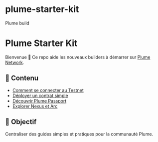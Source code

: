 # plume-starter-kit
Plume build
# Plume Starter Kit

Bienvenue 👋 Ce repo aide les nouveaux builders à démarrer sur [Plume Network](https://plumenetwork.xyz).

## 🚀 Contenu
- [Comment se connecter au Testnet](https://docs.plumenetwork.xyz/plume/developers/plume-testnet)
- [Déployer un contrat simple](./guides/deploy-contract.md)
- [Découvrir Plume Passport](https://docs.plumenetwork.xyz/plume/smart-wallets/overview)
- [Explorer Nexus et Arc](https://docs.plumenetwork.xyz/plume/nexus-data-highway/overview)

## 📌 Objectif
Centraliser des guides simples et pratiques pour la communauté Plume.
